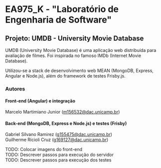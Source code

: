 # EA975_K - "Laboratório de Engenharia de Software"

## Projeto: UMDB - University Movie Database 

UMDB (University Movie Database) é uma aplicação web distribuída para avaliação
de filmes. Foi inspirada no famoso IMDb (Internet Movie Database).

Utilizou-se a stack de desenvolvimento web MEAN (MongoDB, Express, Angular e 
Node.js), além do framework de testes Frisby.js.

### Autores

#### Front-end (Angular) e integração
Marcelo Martimiano Junior (m156532@dac.unicamp.br)

#### Back-end (MongoDB, Express e Node.js) e testes (Frisby)
Gabriel Silvano Ramirez (g155475@dac.unicamp.br)\
Guilherme Ricioli Cruz (g169127@dac.unicamp.br)

TODO: Colocar imagens do front-end\
TODO: Descrever passos para execução do servidor\
TODO: Descrever passos para execução dos testes 
